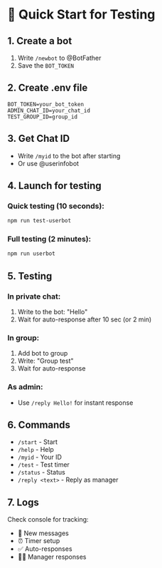# 🚀 Quick Start for Testing

## 1. Create a bot

1. Write `/newbot` to @BotFather
2. Save the `BOT_TOKEN`

## 2. Create .env file

```env
BOT_TOKEN=your_bot_token
ADMIN_CHAT_ID=your_chat_id
TEST_GROUP_ID=group_id
```

## 3. Get Chat ID

- Write `/myid` to the bot after starting
- Or use @userinfobot

## 4. Launch for testing

### Quick testing (10 seconds):

```bash
npm run test-userbot
```

### Full testing (2 minutes):

```bash
npm run userbot
```

## 5. Testing

### In private chat:

1. Write to the bot: "Hello"
2. Wait for auto-response after 10 sec (or 2 min)

### In group:

1. Add bot to group
2. Write: "Group test"
3. Wait for auto-response

### As admin:

- Use `/reply Hello!` for instant response

## 6. Commands

- `/start` - Start
- `/help` - Help
- `/myid` - Your ID
- `/test` - Test timer
- `/status` - Status
- `/reply <text>` - Reply as manager

## 7. Logs

Check console for tracking:

- 📨 New messages
- ⏰ Timer setup
- ✅ Auto-responses
- 👨‍💼 Manager responses
